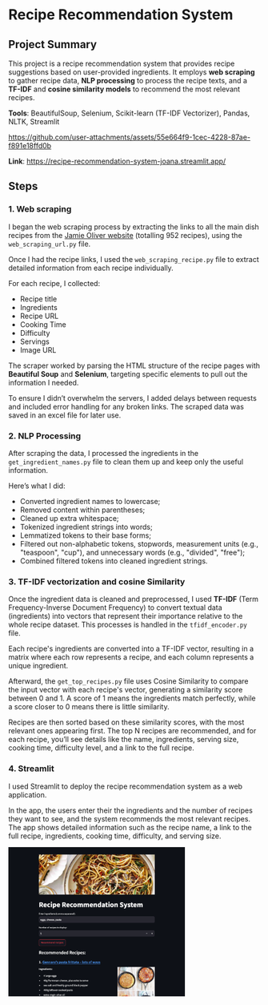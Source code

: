 # Recipe Recommendation System

## Project Summary

This project is a recipe recommendation system that provides recipe suggestions based on user-provided ingredients. It employs **web scraping** to gather recipe data, **NLP processing** to process the recipe texts, and a **TF-IDF** and **cosine similarity models** to recommend the most relevant recipes.

**Tools**: BeautifulSoup, Selenium, Scikit-learn (TF-IDF Vectorizer), Pandas, NLTK, Streamlit

https://github.com/user-attachments/assets/55e664f9-1cec-4228-87ae-f891e18ffd0b

**Link**: https://recipe-recommendation-system-joana.streamlit.app/

## Steps

### 1. Web scraping

I began the web scraping process by extracting the links to all the main dish recipes from the [Jamie Oliver website](https://www.jamieoliver.com/recipes/mains/) (totalling 952 recipes), using the `web_scraping_url.py` file.

Once I had the recipe links, I used the `web_scraping_recipe.py` file to extract detailed information from each recipe individually.

For each recipe, I collected:

- Recipe title
- Ingredients
- Recipe URL
- Cooking Time
- Difficulty
- Servings
- Image URL

The scraper worked by parsing the HTML structure of the recipe pages with **Beautiful Soup** and **Selenium**, targeting specific elements to pull out the information I needed.

To ensure I didn’t overwhelm the servers, I added delays between requests and included error handling for any broken links. The scraped data was saved in an excel file for later use.

### 2. NLP Processing

After scraping the data, I processed the ingredients in the `get_ingredient_names.py` file to clean them up and keep only the useful information.

Here’s what I did:

- Converted ingredient names to lowercase;
- Removed content within parentheses;
- Cleaned up extra whitespace;
- Tokenized ingredient strings into words;
- Lemmatized tokens to their base forms;
- Filtered out non-alphabetic tokens, stopwords, measurement units (e.g., "teaspoon", "cup"), and unnecessary words (e.g., "divided", "free");
- Combined filtered tokens into cleaned ingredient strings.

### 3. TF-IDF vectorization and cosine Similarity

Once the ingredient data is cleaned and preprocessed, I used **TF-IDF** (Term Frequency-Inverse Document Frequency) to convert textual data (ingredients) into vectors that represent their importance relative to the whole recipe dataset. This processes is handled in the `tfidf_encoder.py` file.

Each recipe's ingredients are converted into a TF-IDF vector, resulting in a matrix where each row represents a recipe, and each column represents a unique ingredient.

Afterward, the `get_top_recipes.py` file uses Cosine Similarity to compare the input vector with each recipe's vector, generating a similarity score between 0 and 1. A score of 1 means the ingredients match perfectly, while a score closer to 0 means there is little similarity.

Recipes are then sorted based on these similarity scores, with the most relevant ones appearing first. The top N recipes are recommended, and for each recipe, you’ll see details like the name, ingredients, serving size, cooking time, difficulty level, and a link to the full recipe.

### 4. Streamlit

I used Streamlit to deploy the recipe recommendation system as a web application.

In the app, the users enter their the ingredients and the number of recipes they want to see, and the system recommends the most relevant recipes. The app shows detailed information such as the recipe name, a link to the full recipe, ingredients, cooking time, difficulty, and serving size.

<img src="./docs/app-image.png" alt="App" width="70%"/>
